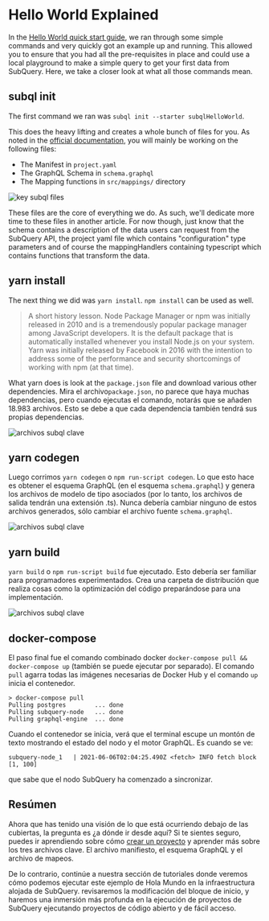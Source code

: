 # Hello World Explained

In the [Hello World quick start guide](helloworld-localhost.md), we ran through some simple commands and very quickly got an example up and running. This allowed you to ensure that you had all the pre-requisites in place and could use a local playground to make a simple query to get your first data from SubQuery. Here, we take a closer look at what all those commands mean.

## subql init

The first command we ran was `subql init --starter subqlHelloWorld`.

This does the heavy lifting and creates a whole bunch of files for you. As noted in the [official documentation](quickstart.md#configure-and-build-the-starter-project), you will mainly be working on the following files:

- The Manifest in `project.yaml`
- The GraphQL Schema in `schema.graphql`
- The Mapping functions in `src/mappings/` directory

![key subql files](/assets/img/main_subql_files.png)

These files are the core of everything we do. As such, we'll dedicate more time to these files in another article. For now though, just know that the schema contains a description of the data users can request from the SubQuery API, the project yaml file which contains "configuration" type parameters and of course the mappingHandlers containing typescript which contains functions that transform the data.

## yarn install

The next thing we did was `yarn install`. `npm install` can be used as well.

> A short history lesson. Node Package Manager or npm was initially released in 2010 and is a tremendously popular package manager among JavaScript developers. It is the default package that is automatically installed whenever you install Node.js on your system. Yarn was initially released by Facebook in 2016 with the intention to address some of the performance and security shortcomings of working with npm (at that time).

What yarn does is look at the `package.json` file and download various other dependencies. Mira el archivo`package.json`, no parece que haya muchas dependencias, pero cuando ejecutas el comando, notarás que se añaden 18.983 archivos. Esto se debe a que cada dependencia también tendrá sus propias dependencias.

![archivos subql clave](/assets/img/dependencies.png)

## yarn codegen

Luego corrimos `yarn codegen` o `npm run-script codegen`. Lo que esto hace es obtener el esquema GraphQL (en el esquema `schema.graphql`) y genera los archivos de modelo de tipo asociados (por lo tanto, los archivos de salida tendrán una extensión .ts). Nunca debería cambiar ninguno de estos archivos generados, sólo cambiar el archivo fuente `schema.graphql`.

![archivos subql clave](/assets/img/typescript.png)

## yarn build

`yarn build` o `npm run-script build` fue ejecutado. Esto debería ser familiar para programadores experimentados. Crea una carpeta de distribución que realiza cosas como la optimización del código preparándose para una implementación.

![archivos subql clave](/assets/img/distribution_folder.png)

## docker-compose

El paso final fue el comando combinado docker `docker-compose pull && docker-compose up` (también se puede ejecutar por separado). El comando `pull` agarra todas las imágenes necesarias de Docker Hub y el comando `up` inicia el contenedor.

```shell
> docker-compose pull
Pulling postgres        ... done
Pulling subquery-node   ... done
Pulling graphql-engine  ... done
```

Cuando el contenedor se inicia, verá que el terminal escupe un montón de texto mostrando el estado del nodo y el motor GraphQL. Es cuando se ve:

```
subquery-node_1   | 2021-06-06T02:04:25.490Z <fetch> INFO fetch block [1, 100]
```

que sabe que el nodo SubQuery ha comenzado a sincronizar.

## Resúmen

Ahora que has tenido una visión de lo que está ocurriendo debajo de las cubiertas, la pregunta es ¿a dónde ir desde aquí? Si te sientes seguro, puedes ir aprendiendo sobre cómo [crear un proyecto](../create/introduction.md) y aprender más sobre los tres archivos clave. El archivo manifiesto, el esquema GraphQL y el archivo de mapeos.

De lo contrario, continúe a nuestra sección de tutoriales donde veremos cómo podemos ejecutar este ejemplo de Hola Mundo en la infraestructura alojada de SubQuery. revisaremos la modificación del bloque de inicio, y haremos una inmersión más profunda en la ejecución de proyectos de SubQuery ejecutando proyectos de código abierto y de fácil acceso.
